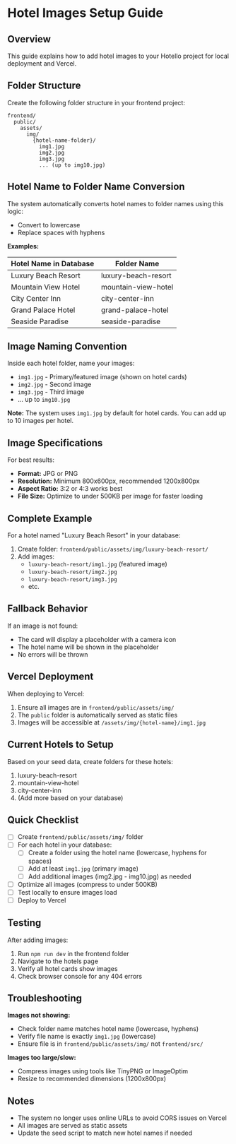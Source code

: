 # Hotel Images Setup Guide

## Overview
This guide explains how to add hotel images to your Hotello project for local deployment and Vercel.

## Folder Structure

Create the following folder structure in your frontend project:

```
frontend/
  public/
    assets/
      img/
        {hotel-name-folder}/
          img1.jpg
          img2.jpg
          img3.jpg
          ... (up to img10.jpg)
```

## Hotel Name to Folder Name Conversion

The system automatically converts hotel names to folder names using this logic:
- Convert to lowercase
- Replace spaces with hyphens

**Examples:**

| Hotel Name in Database | Folder Name |
|------------------------|-------------|
| Luxury Beach Resort | luxury-beach-resort |
| Mountain View Hotel | mountain-view-hotel |
| City Center Inn | city-center-inn |
| Grand Palace Hotel | grand-palace-hotel |
| Seaside Paradise | seaside-paradise |

## Image Naming Convention

Inside each hotel folder, name your images:
- `img1.jpg` - Primary/featured image (shown on hotel cards)
- `img2.jpg` - Second image
- `img3.jpg` - Third image
- ... up to `img10.jpg`

**Note:** The system uses `img1.jpg` by default for hotel cards. You can add up to 10 images per hotel.

## Image Specifications

For best results:
- **Format:** JPG or PNG
- **Resolution:** Minimum 800x600px, recommended 1200x800px
- **Aspect Ratio:** 3:2 or 4:3 works best
- **File Size:** Optimize to under 500KB per image for faster loading

## Complete Example

For a hotel named "Luxury Beach Resort" in your database:

1. Create folder: `frontend/public/assets/img/luxury-beach-resort/`
2. Add images:
   - `luxury-beach-resort/img1.jpg` (featured image)
   - `luxury-beach-resort/img2.jpg`
   - `luxury-beach-resort/img3.jpg`
   - etc.

## Fallback Behavior

If an image is not found:
- The card will display a placeholder with a camera icon
- The hotel name will be shown in the placeholder
- No errors will be thrown

## Vercel Deployment

When deploying to Vercel:
1. Ensure all images are in `frontend/public/assets/img/`
2. The `public` folder is automatically served as static files
3. Images will be accessible at `/assets/img/{hotel-name}/img1.jpg`

## Current Hotels to Setup

Based on your seed data, create folders for these hotels:
1. luxury-beach-resort
2. mountain-view-hotel
3. city-center-inn
4. (Add more based on your database)

## Quick Checklist

- [ ] Create `frontend/public/assets/img/` folder
- [ ] For each hotel in your database:
  - [ ] Create a folder using the hotel name (lowercase, hyphens for spaces)
  - [ ] Add at least `img1.jpg` (primary image)
  - [ ] Add additional images (img2.jpg - img10.jpg) as needed
- [ ] Optimize all images (compress to under 500KB)
- [ ] Test locally to ensure images load
- [ ] Deploy to Vercel

## Testing

After adding images:
1. Run `npm run dev` in the frontend folder
2. Navigate to the hotels page
3. Verify all hotel cards show images
4. Check browser console for any 404 errors

## Troubleshooting

**Images not showing:**
- Check folder name matches hotel name (lowercase, hyphens)
- Verify file name is exactly `img1.jpg` (lowercase)
- Ensure file is in `frontend/public/assets/img/` not `frontend/src/`

**Images too large/slow:**
- Compress images using tools like TinyPNG or ImageOptim
- Resize to recommended dimensions (1200x800px)

## Notes

- The system no longer uses online URLs to avoid CORS issues on Vercel
- All images are served as static assets
- Update the seed script to match new hotel names if needed
